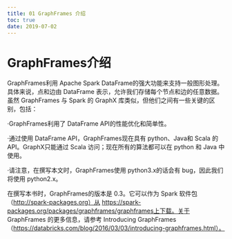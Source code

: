 ```yaml
---
title: 01 GraphFrames 介绍
toc: true
date: 2019-07-02
---
```

# GraphFrames介绍

GraphFrames利用 Apache Spark DataFrame的强大功能来支持一般图形处理。具体来说，点和边由 DataFrame 表示，允许我们存储每个节点和边的任意数据。虽然 GraphFrames 与 Spark 的 GraphX 库类似，但他们之间有一些关键的区别，包括：

·GraphFrames利用了 DataFrame API的性能优化和简单性。

·通过使用 DataFrame API，GraphFrames现在具有 python、Java和 Scala 的 API。GraphX只能通过 Scala 访问；现在所有的算法都可以在 python 和 Java 中使用。

·请注意，在撰写本文时，GraphFrames使用 python3.x的话会有 bug，因此我们将使用 python2.x。

在撰写本书时，GraphFrames的版本是 0.3。它可以作为 Spark 软件包（http://spark-packages.org）从 https://spark-packages.org/packages/graphframes/graphframes上下载。关于 GraphFrames 的更多信息，请参考 Introducing GraphFrames（https://databricks.com/blog/2016/03/03/introducing-graphframes.html）。

